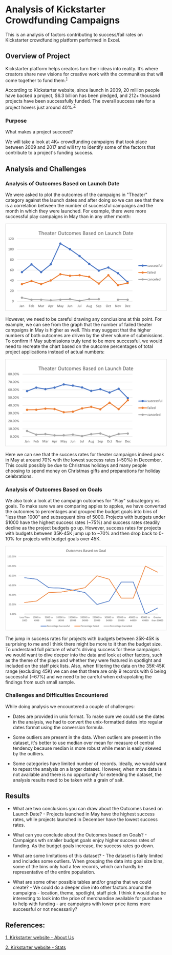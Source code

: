 # Analysis of Kickstarter Crowdfunding Campaigns
This is an analysis of factors contributing to success/fail rates on Kickstarter crowdfunding platform performed in Excel.

## Overview of Project

Kickstarter platform helps creators turn their ideas into reality. It’s where creators share new visions for creative work with the communities that will come together to fund them.<sup>[1](#myfootnote1)</sup>

According to Kickstarter website, since launch in 2009, 20 million people have backed a project, $6.3 billion has been pledged, and 212+ thousand projects have been successfully funded.
The overall success rate for a project hovers just around 40%.<sup>[2](#myfootnote1)</sup>

### Purpose

What makes a project succeed?

We will take a look at 4K+ crowdfunding campaigns that took place between 2009 and 2017 and will try to identify some of the factors that contribute to a project's funding success.

## Analysis and Challenges


### Analysis of Outcomes Based on Launch Date

We were asked to plot the outcomes of the campaigns in "Theater" category against the launch dates and after doing so we can see that there is a correlation between the number of successful campaigns and the month in which they were launched. For example, there were more successful play campaigns in May than in any other month:

![Theater Outcomes vs Launch Date](Resources/Theater_Outcomes_vs_Launch.png)

However, we need to be careful drawing any conclusions at this point. For example, we can see from the graph that the number of failed theater campaigns in May is higher as well. This may suggest that the higher numbers of both outcomes are driven by the sheer volume of submissions. To confirm if May submissions truly tend to be more successful, we would need to recreate the chart based on the outcome percentages of total project applications instead of actual numbers:

![Theater Outcomes vs Launch Date](Resources/Theater_Outcomes_vs_Launch_Percent.png)

Here we can see that the success rates for theater campaigns indeed peak in May at around 70% with the lowest success rates (~50%) in December. This could possibly be due to Christmas holidays and many people choosing to spend money on Christmas gifts and preparations for holiday celebrations.


### Analysis of Outcomes Based on Goals

We also took a look at the campaign outcomes for "Play" subcategory vs goals. To make sure we are comparing apples to apples, we have converted the outcomes to percentages and grouped the budget goals into bins of "less than 1000" and subsequent bins of 5000. Projects with budgets under $1000 have the highest success rates (~75%) and success rates steadily decline as the project budgets go up. However, success rates for projects with budgets between 35K-45K jump up to ~70% and then drop back to 0-10% for projects with budget goals over 45K. 

 ![Outcomes vs Goals](Resources/Outcomes_vs_Goals.png)

The jump in success rates for projects with budgets between 35K-45K is surprising to me and I think there might be more to it than the budget size. To understand full picture of what's driving success for these campaigns we would want to dive deeper into the data and look at other factors, such as the theme of the plays and whether they were featured in spotlight and included on the staff pick lists. Also, when filtering the data on the 35K-45K range (excluding 45K) we can see that there are only 9 records with 6 being successful (~67%) and we need to be careful when  extrapolating the findings from such small sample.

### Challenges and Difficulties Encountered

While doing analysis we encountered a couple of challenges:

- Dates are provided in unix format. To make sure we could use the dates in the analysis, we had to convert the unix-formatted dates into regular dates format using the conversion formula. 

- Some outliers are present in the data. When outliers are present in the dataset, it's better to use median over mean for measure of central tendency because median is more robust while mean is easily skewed by the outliers.

- Some categories have limited number of records. Ideally, we would want to repeat the analysis on a larger dataset. However, when more data is not available and there is no opportunity for extending the dataset, the analysis results need to be taken with a grain of salt. 




## Results

- What are two conclusions you can draw about the Outcomes based on Launch Date? - Projects launched in May have the highest success rates, while projects launched in December have the lowest success rates. 

- What can you conclude about the Outcomes based on Goals? - Campaigns wth smaller budget goals enjoy higher success rates of funding. As the budget goals increase, the success rates go down.

- What are some limitations of this dataset? - The dataset is fairly limited and includes some outliers. When grouping the data into goal size bins, some of the bins only had a few records, which can hardly be representative of the entire population.

- What are some other possible tables and/or graphs that we could create? - We could do a deeper dive into other factors around the campaigns - location, theme, spotlight, staff pick. I think it would also be interesting to look into the price of merchandise available for purchase to help with funding - are campaigns with lower price items more successful or not necessarily?
   

## References:

  [1. Kirkstarter website - About Us](https://www.kickstarter.com/about?ref=global-footer)

  [2. Kirkstarter website - Stats](https://www.kickstarter.com/help/stats?ref=global-footer)


